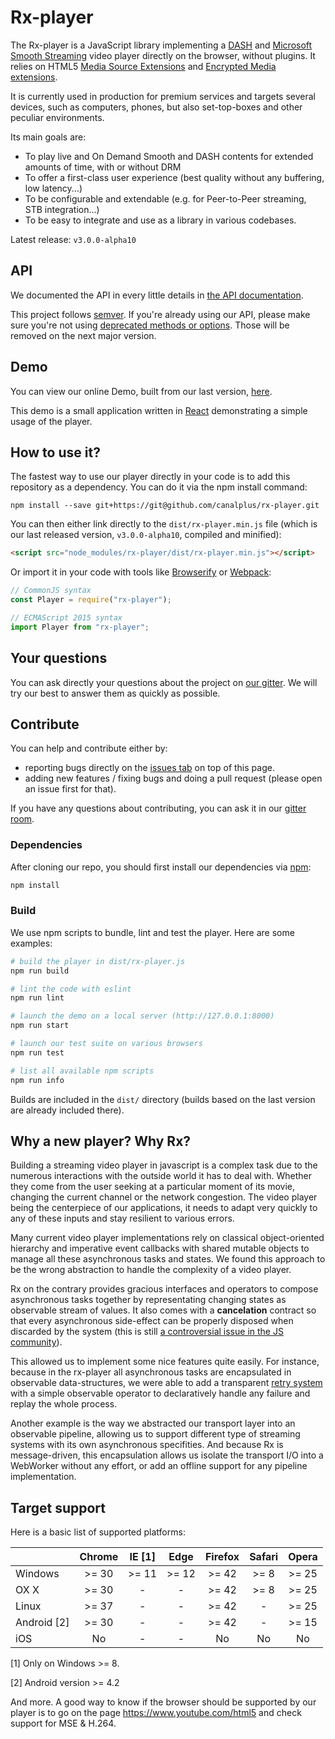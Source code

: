 # Rx-player

The Rx-player is a JavaScript library implementing a [DASH](https://en.wikipedia.org/wiki/Dynamic_Adaptive_Streaming_over_HTTP) and [Microsoft Smooth Streaming](https://www.iis.net/downloads/microsoft/smooth-streaming) video player directly on the browser, without plugins. It relies on HTML5 [Media Source Extensions](https://en.wikipedia.org/wiki/Media_Source_Extensions) and [Encrypted Media extensions](https://en.wikipedia.org/wiki/Encrypted_Media_Extensions).

It is currently used in production for premium services and targets several devices, such as computers, phones, but also set-top-boxes and other peculiar environments.

Its main goals are:
  - To play live and On Demand Smooth and DASH contents for extended amounts of time, with or without DRM
  - To offer a first-class user experience (best quality without any buffering, low latency...)
  - To be configurable and extendable (e.g. for Peer-to-Peer streaming, STB integration...)
  - To be easy to integrate and use as a library in various codebases.

Latest release: ``v3.0.0-alpha10``

## API

We documented the API in every little details in [the API documentation](./doc/api/index.md).

This project follows [semver](http://semver.org/). If you're already using our API, please make sure you're not using [deprecated methods or options](./doc/deprecated.md). Those will be removed on the next major version.

## Demo

You can view our online Demo, built from our last version, [here](http://canalplus.github.io/rx-player/).

This demo is a small application written in [React](https://github.com/facebook/react) demonstrating a simple usage of the player.

## How to use it?

The fastest way to use our player directly in your code is to add this repository as a dependency. You can do it via the npm install command:
```
npm install --save git+https://git@github.com/canalplus/rx-player.git
```

You can then either link directly to the `dist/rx-player.min.js` file (which is our last released version, ``v3.0.0-alpha10``, compiled and minified):
```html
<script src="node_modules/rx-player/dist/rx-player.min.js"></script>
```

Or import it in your code with tools like [Browserify](http://browserify.org/) or [Webpack](http://webpack.github.io/):
```js
// CommonJS syntax
const Player = require("rx-player");

// ECMAScript 2015 syntax
import Player from "rx-player";
```

## Your questions

You can ask directly your questions about the project on [our gitter](https://gitter.im/canalplus/rx-player). We will try our best to answer them as quickly as possible.

## Contribute

You can help and contribute either by:
  - reporting bugs directly on the [issues tab](https://github.com/canalplus/rx-player/issues) on top of this page.
  - adding new features / fixing bugs and doing a pull request (please open an issue first for that).

If you have any questions about contributing, you can ask it in our [gitter room](https://gitter.im/canalplus/rx-player).

### Dependencies

After cloning our repo, you should first install our dependencies via [npm](https://www.npmjs.com/):
```sh
npm install
```

### Build

We use npm scripts to bundle, lint and test the player. Here are some examples:
```sh
# build the player in dist/rx-player.js
npm run build

# lint the code with eslint
npm run lint

# launch the demo on a local server (http://127.0.0.1:8000)
npm run start

# launch our test suite on various browsers
npm run test

# list all available npm scripts
npm run info
```

Builds are included in the ``dist/`` directory (builds based on the last version are already included there).

## Why a new player? Why Rx?

Building a streaming video player in javascript is a complex task due to the numerous interactions with the outside world it has to deal with. Whether they come from the user seeking at a particular moment of its movie, changing the current channel or the network congestion. The video player being the centerpiece of our applications, it needs to adapt very quickly to any of these inputs and stay resilient to various errors.

Many current video player implementations rely on classical object-oriented hierarchy and imperative event callbacks with shared mutable objects to manage all these asynchronous tasks and states. We found this approach to be the wrong abstraction to handle the complexity of a video player.

Rx on the contrary provides gracious interfaces and operators to compose asynchronous tasks together by representating changing states as observable stream of values. It also comes with a **cancelation** contract so that every asynchronous side-effect can be properly disposed when discarded by the system (this is still [a controversial issue in the JS community](https://github.com/whatwg/fetch/issues/27)).

This allowed us to implement some nice features quite easily. For instance, because in the rx-player all asynchronous tasks are encapsulated in observable data-structures, we were able to add a transparent [retry system](https://github.com/canalplus/canal-js-utils/blob/master/rx-ext.js#L73-L100) with a simple observable operator to declaratively handle any failure and replay the whole process.

Another example is the way we abstracted our transport layer into an observable pipeline, allowing us to support different type of streaming systems with its own asynchronous specifities. And because Rx is message-driven, this encapsulation allows us isolate the transport I/O into a WebWorker without any effort, or add an offline support for any pipeline implementation.

## Target support

Here is a basic list of supported platforms:

|             |  Chrome   |   IE [1]  |  Edge   |  Firefox  |  Safari  |  Opera  |
|-------------|:---------:|:---------:|:-------:|:---------:|:--------:|:-------:|
| Windows     |   >= 30   |   >= 11   |  >= 12  |   >= 42   |   >= 8   |  >= 25  |
| OX X        |   >= 30   |     -     |    -    |   >= 42   |   >= 8   |  >= 25  |
| Linux       |   >= 37   |     -     |    -    |   >= 42   |    -     |  >= 25  |
| Android [2] |   >= 30   |     -     |    -    |   >= 42   |    -     |  >= 15  |
| iOS         |    No     |     -     |    -    |    No     |    No    |    No   |

[1] Only on Windows >= 8.

[2] Android version >= 4.2

And more. A good way to know if the browser should be supported by our player is to go
on the page https://www.youtube.com/html5 and check support for MSE & H.264.
